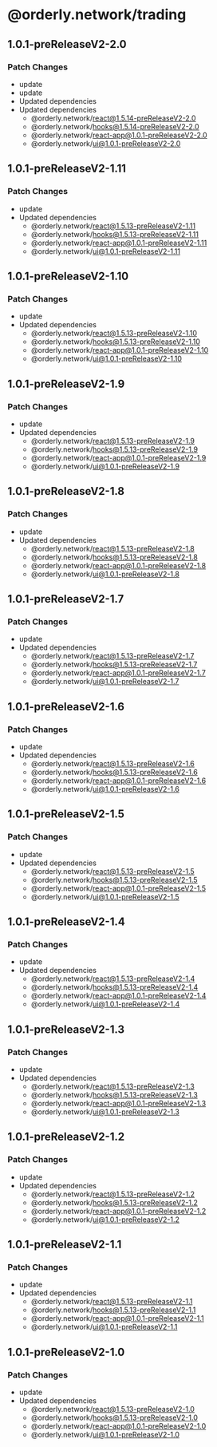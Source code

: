 # @orderly.network/trading

## 1.0.1-preReleaseV2-2.0

### Patch Changes

- update
- update
- Updated dependencies
- Updated dependencies
  - @orderly.network/react@1.5.14-preReleaseV2-2.0
  - @orderly.network/hooks@1.5.14-preReleaseV2-2.0
  - @orderly.network/react-app@1.0.1-preReleaseV2-2.0
  - @orderly.network/ui@1.0.1-preReleaseV2-2.0

## 1.0.1-preReleaseV2-1.11

### Patch Changes

- update
- Updated dependencies
  - @orderly.network/react@1.5.13-preReleaseV2-1.11
  - @orderly.network/hooks@1.5.13-preReleaseV2-1.11
  - @orderly.network/react-app@1.0.1-preReleaseV2-1.11
  - @orderly.network/ui@1.0.1-preReleaseV2-1.11

## 1.0.1-preReleaseV2-1.10

### Patch Changes

- update
- Updated dependencies
  - @orderly.network/react@1.5.13-preReleaseV2-1.10
  - @orderly.network/hooks@1.5.13-preReleaseV2-1.10
  - @orderly.network/react-app@1.0.1-preReleaseV2-1.10
  - @orderly.network/ui@1.0.1-preReleaseV2-1.10

## 1.0.1-preReleaseV2-1.9

### Patch Changes

- update
- Updated dependencies
  - @orderly.network/react@1.5.13-preReleaseV2-1.9
  - @orderly.network/hooks@1.5.13-preReleaseV2-1.9
  - @orderly.network/react-app@1.0.1-preReleaseV2-1.9
  - @orderly.network/ui@1.0.1-preReleaseV2-1.9

## 1.0.1-preReleaseV2-1.8

### Patch Changes

- update
- Updated dependencies
  - @orderly.network/react@1.5.13-preReleaseV2-1.8
  - @orderly.network/hooks@1.5.13-preReleaseV2-1.8
  - @orderly.network/react-app@1.0.1-preReleaseV2-1.8
  - @orderly.network/ui@1.0.1-preReleaseV2-1.8

## 1.0.1-preReleaseV2-1.7

### Patch Changes

- update
- Updated dependencies
  - @orderly.network/react@1.5.13-preReleaseV2-1.7
  - @orderly.network/hooks@1.5.13-preReleaseV2-1.7
  - @orderly.network/react-app@1.0.1-preReleaseV2-1.7
  - @orderly.network/ui@1.0.1-preReleaseV2-1.7

## 1.0.1-preReleaseV2-1.6

### Patch Changes

- update
- Updated dependencies
  - @orderly.network/react@1.5.13-preReleaseV2-1.6
  - @orderly.network/hooks@1.5.13-preReleaseV2-1.6
  - @orderly.network/react-app@1.0.1-preReleaseV2-1.6
  - @orderly.network/ui@1.0.1-preReleaseV2-1.6

## 1.0.1-preReleaseV2-1.5

### Patch Changes

- update
- Updated dependencies
  - @orderly.network/react@1.5.13-preReleaseV2-1.5
  - @orderly.network/hooks@1.5.13-preReleaseV2-1.5
  - @orderly.network/react-app@1.0.1-preReleaseV2-1.5
  - @orderly.network/ui@1.0.1-preReleaseV2-1.5

## 1.0.1-preReleaseV2-1.4

### Patch Changes

- update
- Updated dependencies
  - @orderly.network/react@1.5.13-preReleaseV2-1.4
  - @orderly.network/hooks@1.5.13-preReleaseV2-1.4
  - @orderly.network/react-app@1.0.1-preReleaseV2-1.4
  - @orderly.network/ui@1.0.1-preReleaseV2-1.4

## 1.0.1-preReleaseV2-1.3

### Patch Changes

- update
- Updated dependencies
  - @orderly.network/react@1.5.13-preReleaseV2-1.3
  - @orderly.network/hooks@1.5.13-preReleaseV2-1.3
  - @orderly.network/react-app@1.0.1-preReleaseV2-1.3
  - @orderly.network/ui@1.0.1-preReleaseV2-1.3

## 1.0.1-preReleaseV2-1.2

### Patch Changes

- update
- Updated dependencies
  - @orderly.network/react@1.5.13-preReleaseV2-1.2
  - @orderly.network/hooks@1.5.13-preReleaseV2-1.2
  - @orderly.network/react-app@1.0.1-preReleaseV2-1.2
  - @orderly.network/ui@1.0.1-preReleaseV2-1.2

## 1.0.1-preReleaseV2-1.1

### Patch Changes

- update
- Updated dependencies
  - @orderly.network/react@1.5.13-preReleaseV2-1.1
  - @orderly.network/hooks@1.5.13-preReleaseV2-1.1
  - @orderly.network/react-app@1.0.1-preReleaseV2-1.1
  - @orderly.network/ui@1.0.1-preReleaseV2-1.1

## 1.0.1-preReleaseV2-1.0

### Patch Changes

- update
- Updated dependencies
  - @orderly.network/react@1.5.13-preReleaseV2-1.0
  - @orderly.network/hooks@1.5.13-preReleaseV2-1.0
  - @orderly.network/react-app@1.0.1-preReleaseV2-1.0
  - @orderly.network/ui@1.0.1-preReleaseV2-1.0
